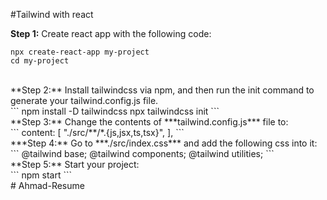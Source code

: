 #Tailwind with react <br />

**Step 1:** Create react app with the following code:<br />
```
npx create-react-app my-project
cd my-project
```
<br />
**Step 2:** Install tailwindcss via npm, and then run the init command to generate your tailwind.config.js file.<br />
```
npm install -D tailwindcss
npx tailwindcss init
```
<br />
**Step 3:** Change the contents of ***tailwind.config.js*** file to:<br />
```
  content: [
    "./src/**/*.{js,jsx,ts,tsx}",
  ],
```
<br />
***Step 4:** Go to ***./src/index.css*** and add the following css into it:<br />
```
@tailwind base;
@tailwind components;
@tailwind utilities;
```
<br />
**Step 5:** Start your project:<br />
```
npm start
```
<br />
# A h m a d - R e s u m e 
 
 
